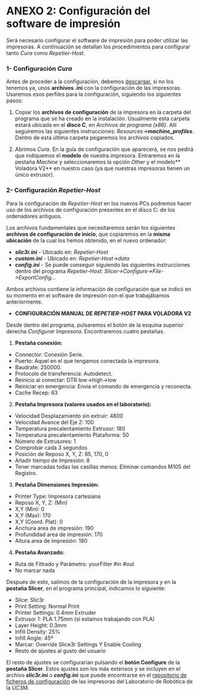 # ANEXO 2: Configuración del software de impresión

Será necesario configurar el software de impresión para poder utilizar las impresoras. A continuación se detallan los procedimientos para configurar tanto *Cura* como *Repetier-Host*.


### 1- Configuración *Cura*

Antes de proceder a la configuración, debemos [descargar](https://github.com/tumaker/Config-files), si no los tenemos ya, unos **archivos .ini** con la configuración de las impresoras. Usaremos esos perfiles para la configuración, siguiendo los siguientes pasos:

1. Copiar los **archivos de configuración** de la impresora en la carpeta del programa que se ha creado en la instalación. Usualmente esta carpeta estará ubicada en el **disco C**, en *Archivos de programa (x86)*. Allí seguiremos las siguientes instrucciones: *Resources->**machine_profiles***. Dentro de esta última carpeta pegaremos los archivos copiados.

2. Abrimos *Cura*. En la guía de configuración que aparecerá, se nos pedirá que indiquemos el **modelo** de nuestra impresora. Entraremos en la pestaña *Machine* y seleccionaremos la opción *Other* y el modelo** Voladora V2** en nuestro caso (ya que nuestras impresoras tienen un único extrusor). 


### 2- Configuración *Repetier-Host*

Para la configuración de *Repetier-Host* en los nuevos PCs podremos hacer uso de los archivos de configuración presentes en el disco C: de los ordenadores antiguos.

Los archivos fundamentales que necesitaremos serán los siguientes **archivos de configuración de inicio**, que copiaremos en la **misma ubicación** de la cual los hemos obtenido, en el nuevo ordenador:

* ***slic3r.ini*** - Ubicado en: *Repetier-Host*
* ***custom.ini*** - Ubicado en: *Repetier-Host->data*
* ***config.ini*** - Se puede conseguir siguiendo las siguientes instrucciones dentro del programa *Repetier-Host*: *Slicer->Configure->File->ExportConfig...*

Ambos archivos contiene la información de configuración que se indicó en su momento en el software de impresión con el que trabajábamos anteriormente.

* **CONFIGURACIÓN MANUAL DE *REPETIER-HOST* PARA VOLADORA V2**

Desde dentro del programa, pulsaremos el botón de la esquina superior derecha *Configurar Impresora*. Encontraremos cuatro pestañas.

1. **Pestaña conexión:** 
 * Connector: Conexión Serie.
 * Puerto: Aquel en el que tengamos conectada la impresora.
 * Baudrate: 250000.
 * Protocolo de transferencia: Autodetect.
 * Reinicio al conectar: DTR low->high->low
 * Reiniciar en emergencia: Envia el comando de emergencia y reconecta.
 * Cache Recep: 63

2. **Pestaña Impresora (valores usados en el laboratorio):**
  * Velocidad Desplazamiento sin extruir: 4800
  * Velocidad Avance del Eje Z: 100
  * Temperatura precalentamiento Extrusor: 180
  * Temperatura precalentamiento Plataforma: 50
  * Número de Extrusores: 1
  * Comprobar cada 3 segundos
  * Posición de Reposo X, Y, Z: 85, 170, 0
  * Añadir tiempo de Impresión: 8
  * Tener marcadas todas las casillas menos: Eliminar comandos M105 del Registro.

3. **Pestaña Dimensiones Impresión:**
  * Printer Type: Impresora cartesiana
  * Reposo X, Y, Z: (Min)
  * X,Y (Min): 0
  * X,Y (Max): 170
  * X,Y (Coord. Plat): 0
  * Anchura area de impresión: 190
  * Profundidad area de impresión: 170
  * Altura area de impresión: 180
  
4. **Pestaña Avanzado:**
  * Ruta de Filtrado y Parámetro: yourFilter #in #out
  * No marcar nada

Después de esto, salimos de la configuración de la impresora y en la **pestaña Slicer**, en el programa principal, indicamos lo siguiente:
   * Slice: Slic3r
   * Print Setting: Normal Print
   * Printer Settings: 0.4mm Extruder
   * Extrusor 1: PLA 1.75mm (si estamos trabajando con PLA)
   * Layer Height: 0.3mm
   * Infill Density: 25%
   * Infill Angle: 45º
   * Marcar: Override Slice3r Settings Y Enable Cooling
   * Resto de ajustes al gusto del usuario

El resto de ajustes se configurarian pulsando el **botón Configure** de la **pestaña Slicer**. Estos ajustes son los más extensos y se incluyen en el archivo ***slic3r.ini*** o ***config.ini*** que puede encontrarse en el [repositorio de ficheros de configuración](https://github.com/asrob-uc3m/impresoras-asrob) de las impresoras del Laboratorio de Robótica de la UC3M.






